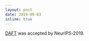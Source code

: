```yaml
---
layout: post
date: 2019-09-03
inline: true
---
```


<a href="https://arxiv.org/abs/1905.11666">DAFT</a> was accepted by NeurIPS-2019.